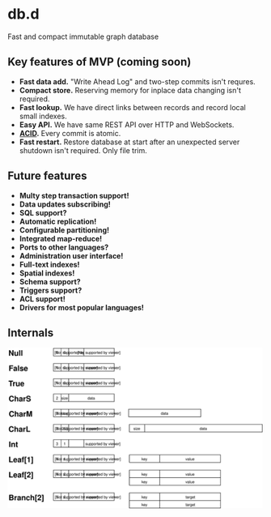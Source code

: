 # db.d
Fast and compact immutable graph database

## Key features of MVP (coming soon)

* **Fast data add.** "Write Ahead Log" and two-step commits isn't requres.
* **Compact store.** Reserving memory for inplace data changing isn't required.
* **Fast lookup.** We have direct links between records and record local small indexes.
* **Easy API.** We have same REST API over HTTP and WebSockets.
* **[ACID](https://en.wikipedia.org/wiki/ACID).** Every commit is atomic. 
* **Fast restart.** Restore database at start after an unexpected server shutdown isn't required. Only file trim.

## Future features

* **Multy step transaction support!**
* **Data updates subscribing!**
* **SQL support?**
* **Automatic replication!**
* **Configurable partitioning!**
* **Integrated map-reduce!**
* **Ports to other languages?**
* **Administration user interface!**
* **Full-text indexes!**
* **Spatial indexes!**
* **Schema support?**
* **Triggers support?**
* **ACL support!**
* **Drivers for most popular languages!**

## Internals

![](structs.svg)
